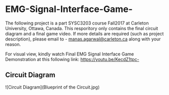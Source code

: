 # EMG-Signal-Interface-Game-

The following project is a part SYSC3203 course Fall2017 at Carleton University, Ottawa, Canada. 
This resporitory only contains the final circuit diagram and a final game video.
If more details are required (such as project description), please email to - manas.agarwal@carleton.ca along with your reason. 

For visual view, kindly watch Final EMG Signal Interface Game Demonstration at this following link: https://youtu.be/KecdZ1tpc-

## Circuit Diagram
![Circuit Diagram](Blueprint of the Circuit.jpg)


